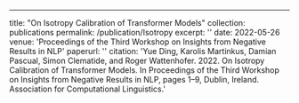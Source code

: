 ---
title: "On Isotropy Calibration of Transformer Models"
collection: publications
permalink: /publication/Isotropy
excerpt: ''
date: 2022-05-26
venue: 'Proceedings of the Third Workshop on Insights from Negative Results in NLP'
paperurl: ''
citation: 'Yue Ding, Karolis Martinkus, Damian Pascual, Simon Clematide, and Roger Wattenhofer. 2022. On Isotropy Calibration of Transformer Models. In Proceedings of the Third Workshop on Insights from Negative Results in NLP, pages 1–9, Dublin, Ireland. Association for Computational Linguistics.'